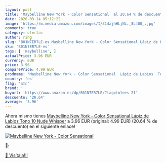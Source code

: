 ```yaml
---
layout: post
title: 'Maybelline New York - Color Sensational  al 20.64 % de descuento'
date: 2020-03-14 05:12:22
image: 'https://m.media-amazon.com/images/I/314ajhHLjNL._SL400_.jpg'
comments: true
category: ofertas
author: ring
slug: 'B01N7ER7LE-es Maybelline New York - Color Sensational Lápiz de Labios...'
sku: 'B01N7ER7LE-es'
tags: [ 'maybelline', ]
actualPrice: 3.96 EUR
currency: EUR
price: 3.96
comparePrice: 4.99 EUR
prodname: 'Maybelline New York - Color Sensational  Lápiz de Labios  Tono 10  Nude Whisper'
country: 'es'
flag: '🇪🇸'
brand: ''
buyurl: 'https://www.amazon.es/dp/B01N7ER7LE/?tag=tolees-21'
descuento: '20.64'
average: '3.96'
---
```


Ahora mismo tienes [Maybelline New York - Color Sensational  Lápiz de Labios  Tono 10  Nude Whisper](https://www.amazon.es/dp/B01N7ER7LE/?tag=tolees-21) a 3.96 EUR (original: 4.99 EUR) (20.64 %  de descuento) en el siguiente enlace!

[![Maybelline New York - Color Sensational ](https://m.media-amazon.com/images/I/314ajhHLjNL._SL400_.jpg)](https://www.amazon.es/dp/B01N7ER7LE/?tag=tolees-21)

🔎:


[🛒 Visítala!!!](https://www.amazon.es/dp/B01N7ER7LE/?tag=tolees-21)
